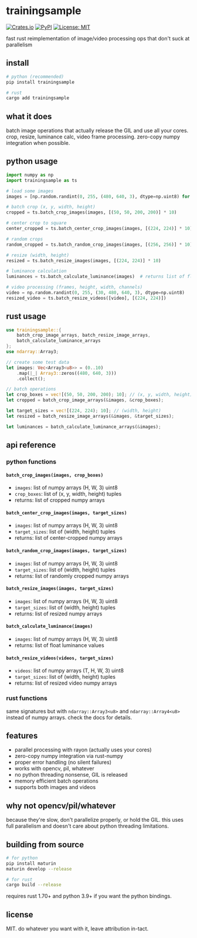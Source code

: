 # trainingsample

[![Crates.io](https://img.shields.io/crates/v/trainingsample.svg)](https://crates.io/crates/trainingsample)
[![PyPI](https://img.shields.io/pypi/v/trainingsample.svg)](https://pypi.org/project/trainingsample/)
[![License: MIT](https://img.shields.io/badge/License-MIT-yellow.svg)](https://opensource.org/licenses/MIT)

fast rust reimplementation of image/video processing ops that don't suck at parallelism

## install

```bash
# python (recommended)
pip install trainingsample

# rust
cargo add trainingsample
```

## what it does

batch image operations that actually release the GIL and use all your cores. crop, resize, luminance calc, video frame processing. zero-copy numpy integration when possible.

## python usage

```python
import numpy as np
import trainingsample as ts

# load some images
images = [np.random.randint(0, 255, (480, 640, 3), dtype=np.uint8) for _ in range(10)]

# batch crop (x, y, width, height)
cropped = ts.batch_crop_images(images, [(50, 50, 200, 200)] * 10)

# center crop to square
center_cropped = ts.batch_center_crop_images(images, [(224, 224)] * 10)

# random crops
random_cropped = ts.batch_random_crop_images(images, [(256, 256)] * 10)

# resize (width, height)
resized = ts.batch_resize_images(images, [(224, 224)] * 10)

# luminance calculation
luminances = ts.batch_calculate_luminance(images)  # returns list of floats

# video processing (frames, height, width, channels)
video = np.random.randint(0, 255, (30, 480, 640, 3), dtype=np.uint8)
resized_video = ts.batch_resize_videos([video], [(224, 224)])
```

## rust usage

```rust
use trainingsample::{
    batch_crop_image_arrays, batch_resize_image_arrays,
    batch_calculate_luminance_arrays
};
use ndarray::Array3;

// create some test data
let images: Vec<Array3<u8>> = (0..10)
    .map(|_| Array3::zeros((480, 640, 3)))
    .collect();

// batch operations
let crop_boxes = vec![(50, 50, 200, 200); 10]; // (x, y, width, height)
let cropped = batch_crop_image_arrays(&images, &crop_boxes);

let target_sizes = vec![(224, 224); 10]; // (width, height)
let resized = batch_resize_image_arrays(&images, &target_sizes);

let luminances = batch_calculate_luminance_arrays(&images);
```

## api reference

### python functions

#### `batch_crop_images(images, crop_boxes)`
- `images`: list of numpy arrays (H, W, 3) uint8
- `crop_boxes`: list of (x, y, width, height) tuples
- returns: list of cropped numpy arrays

#### `batch_center_crop_images(images, target_sizes)`
- `images`: list of numpy arrays (H, W, 3) uint8
- `target_sizes`: list of (width, height) tuples
- returns: list of center-cropped numpy arrays

#### `batch_random_crop_images(images, target_sizes)`
- `images`: list of numpy arrays (H, W, 3) uint8
- `target_sizes`: list of (width, height) tuples
- returns: list of randomly cropped numpy arrays

#### `batch_resize_images(images, target_sizes)`
- `images`: list of numpy arrays (H, W, 3) uint8
- `target_sizes`: list of (width, height) tuples
- returns: list of resized numpy arrays

#### `batch_calculate_luminance(images)`
- `images`: list of numpy arrays (H, W, 3) uint8
- returns: list of float luminance values

#### `batch_resize_videos(videos, target_sizes)`
- `videos`: list of numpy arrays (T, H, W, 3) uint8
- `target_sizes`: list of (width, height) tuples
- returns: list of resized video numpy arrays

### rust functions

same signatures but with `ndarray::Array3<u8>` and `ndarray::Array4<u8>` instead of numpy arrays. check the docs for details.

## features

- parallel processing with rayon (actually uses your cores)
- zero-copy numpy integration via rust-numpy
- proper error handling (no silent failures)
- works with opencv, pil, whatever
- no python threading nonsense, GIL is released
- memory efficient batch operations
- supports both images and videos

## why not opencv/pil/whatever

because they're slow, don't parallelize properly, or hold the GIL. this uses full parallelism and doesn't care about python threading limitations.

## building from source

```bash
# for python
pip install maturin
maturin develop --release

# for rust
cargo build --release
```

requires rust 1.70+ and python 3.9+ if you want the python bindings.

## license

MIT. do whatever you want with it, leave attribution in-tact.
